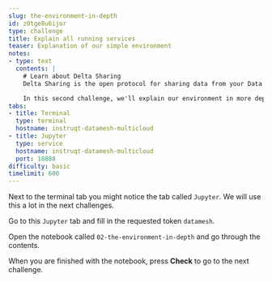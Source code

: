 ```yaml
---
slug: the-environment-in-depth
id: z0tge8u6ijor
type: challenge
title: Explain all running services
teaser: Explanation of our simple environment
notes:
- type: text
  contents: |
    # Learn about Delta Sharing
    Delta Sharing is the open protocol for sharing data from your Data Mesh!

    In this second challenge, we'll explain our environment in more depth.
tabs:
- title: Terminal
  type: terminal
  hostname: instruqt-datamesh-multicloud
- title: Jupyter
  type: service
  hostname: instruqt-datamesh-multicloud
  port: 18888
difficulty: basic
timelimit: 600
---
```

Next to the terminal tab you might notice the tab called `Jupyter`.
We will use this a lot in the next challenges.

Go to this `Jupyter` tab and fill in the requested token `datamesh`.

Open the notebook called `02-the-environment-in-depth` and go through the contents.

When you are finished with the notebook, press **Check** to go to the next challenge.
